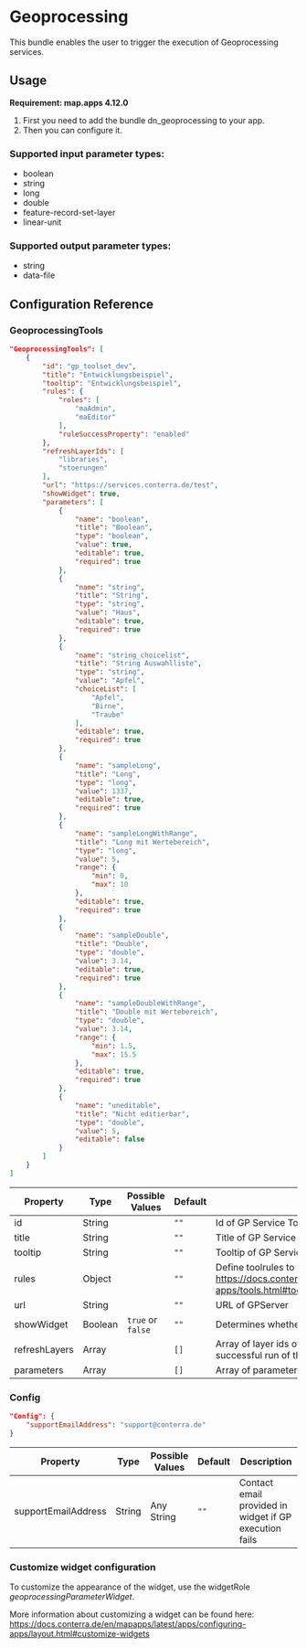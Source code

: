 # Geoprocessing

This bundle enables the user to trigger the execution of Geoprocessing services.

## Usage

**Requirement: map.apps 4.12.0**

1. First you need to add the bundle dn_geoprocessing to your app.
2. Then you can configure it.

### Supported input parameter types:
- boolean
- string
- long
- double
- feature-record-set-layer
- linear-unit

### Supported output parameter types:
- string
- data-file

## Configuration Reference

### GeoprocessingTools

```json
"GeoprocessingTools": [
    {
        "id": "gp_toolset_dev",
        "title": "Entwicklungsbeispiel",
        "tooltip": "Entwicklungsbeispiel",
        "rules": {
            "roles": [
                "maAdmin",
                "maEditor"
            ],
            "ruleSuccessProperty": "enabled"
        },
        "refreshLayerIds": [
            "libraries",
            "stoerungen"
        ],
        "url": "https://services.conterra.de/test",
        "showWidget": true,
        "parameters": [
            {
                "name": "boolean",
                "title": "Boolean",
                "type": "boolean",
                "value": true,
                "editable": true,
                "required": true
            },
            {
                "name": "string",
                "title": "String",
                "type": "string",
                "value": "Haus",
                "editable": true,
                "required": true
            },
            {
                "name": "string_choicelist",
                "title": "String Auswahlliste",
                "type": "string",
                "value": "Apfel",
                "choiceList": [
                    "Apfel",
                    "Birne",
                    "Traube"
                ],
                "editable": true,
                "required": true
            },
            {
                "name": "sampleLong",
                "title": "Long",
                "type": "long",
                "value": 1337,
                "editable": true,
                "required": true
            },
            {
                "name": "sampleLongWithRange",
                "title": "Long mit Wertebereich",
                "type": "long",
                "value": 5,
                "range": {
                    "min": 0,
                    "max": 10
                },
                "editable": true,
                "required": true
            },
            {
                "name": "sampleDouble",
                "title": "Double",
                "type": "double",
                "value": 3.14,
                "editable": true,
                "required": true
            },
            {
                "name": "sampleDoubleWithRange",
                "title": "Double mit Wertebereich",
                "type": "double",
                "value": 3.14,
                "range": {
                    "min": 1.5,
                    "max": 15.5
                },
                "editable": true,
                "required": true
            },
            {
                "name": "uneditable",
                "title": "Nicht editierbar",
                "type": "double",
                "value": 5,
                "editable": false
            }
        ]
    }
]
```

| Property      | Type    | Possible Values   | Default  | Description                                                                                                             |
|---------------|---------|-------------------|----------|-------------------------------------------------------------------------------------------------------------------------|
| id            | String  |                   | ```""``` | Id of GP Service Tool                                                                                                   |
| title         | String  |                   | ```""``` | Title of GP Service Tool                                                                                                |
| tooltip       | String  |                   | ```""``` | Tooltip of GP Service Tool                                                                                              |
| rules         | Object  |                   | ```""``` | Define toolrules to control tools https://docs.conterra.de/en/mapapps/latest/apps/configuring-apps/tools.html#toolrules |
| url           | String  |                   | ```""``` | URL of GPServer                                                                                                         |
| showWidget    | Boolean | `true` or `false` | ```""``` | Determines whether the parameterInputWidget will be shown                                                               |
| refreshLayers | Array   |                   | ```[]``` | Array of layer ids of layers that should be refreshed after successful run of the GPServer                              |
| parameters    | Array   |                   | ```[]``` | Array of parameters as required by GP Service                                                                           |

### Config

```json
"Config": {
    "supportEmailAddress": "support@conterra.de"
}
```

| Property            | Type   | Possible Values | Default  | Description                                            |
|---------------------|--------|-----------------|----------|--------------------------------------------------------|
| supportEmailAddress | String | Any String      | ```""``` | Contact email provided in widget if GP execution fails |

### Customize widget configuration

To customize the appearance of the widget, use the widgetRole _geoprocessingParameterWidget_.

More information about customizing a widget can be found here: https://docs.conterra.de/en/mapapps/latest/apps/configuring-apps/layout.html#customize-widgets
